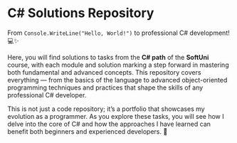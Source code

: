 # C# Solutions Repository

From `Console.WriteLine("Hello, World!")` to professional C# development! 💻✨

Here, you will find solutions to tasks from the **C# path** of the **SoftUni** course, with each module and solution marking a step forward in mastering both fundamental and advanced concepts. This repository covers everything — from the basics of the language to advanced object-oriented programming techniques and practices that shape the skills of any professional C# developer.

This is not just a code repository; it’s a portfolio that showcases my evolution as a programmer. As you explore these tasks, you will see how I delve into the core of C# and how the approaches I have learned can benefit both beginners and experienced developers. 🚀
